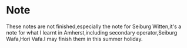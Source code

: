 # Note
These notes are not finished,especially the note for Seiburg Witten,it's a note for what I learnt in Amherst,including secondary operator,Seiburg Wafa,Hori Vafa.I may finish them in this summer holiday.
